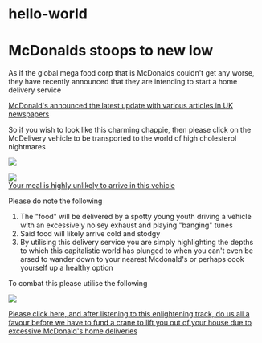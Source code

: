 # hello-world

<!DOCTYPE html>
<html>
<head>
  <title>McDonalds Home Delivery</title>
</head>
<body>
  <h1>McDonalds stoops to new low</h1>
  
  <p>As if the global mega food corp that is McDonalds couldn't get any worse, they have recently announced that they are intending to start a home delivery service</p>
  
  <a href="http://www.telegraph.co.uk/news/2017/03/02/mcdonalds-announces-plans-begin-home-delivery-service-uk/"> McDonald's announced the latest update with various articles in UK newspapers</a>
  
  <p>So if you wish to look like this charming chappie, then please click on the McDelivery vehicle to be transported to the world of high cholesterol nightmares</p>
  <img src="http://www.kingofswords.com/images/Fatbastard.jpg"/>
  
  <!--This is a hyperlink image taking you to the McDonalds homepage-->
 <a href="http://www.mcdonalds.co.uk/ukhome.html"><img src="http://i.dailymail.co.uk/i/pix/2014/10/23/1414039030233_wps_3_Australia_Lamborghinis_de.jpg"><br />Your meal is highly unlikely to arrive in this vehicle</a>
  
  <p>Please do note the following</p>
  <ol>
    <li>The "food" will be delivered by a spotty young youth driving a vehicle with an excessively noisey exhaust and playing "banging" tunes</li>
    <li>Said food will likely arrive cold and stodgy</li>
    <li>By utilising this delivery service you are simply highlighting the depths to which this capitalistic world has plunged to when you can't even be arsed to wander down to your nearest Mcdonald's or perhaps cook yourself up a healthy option</li>
  </ol>
  
  <p>To combat this please utilise the following</p>
  
  <!--The side arm of choice for Hitler's Nazi party-->
  <img src="http://www.paulfrasercollectibles.com/upload/public/docimages/Image/f/h/m/MillionDollarLugerMain.jpg"/>
  
  <a href="https://youtu.be/4gO7uemm6Yo">Please click here, and after listening to this enlightening track, do us all a favour before we have to fund a crane to lift you out of your house due to excessive McDonald's home deliveries</a>
    
</body> 
</html>
